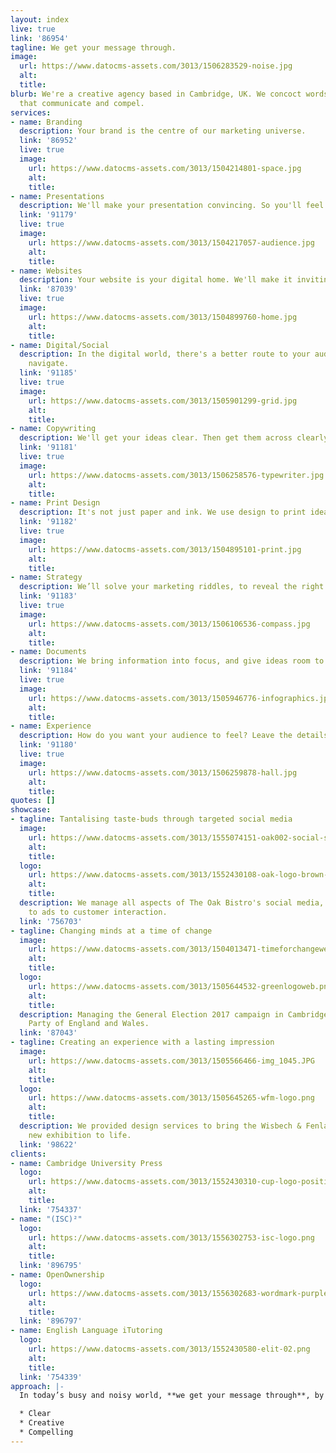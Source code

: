 ```yaml
---
layout: index
live: true
link: '86954'
tagline: We get your message through.
image:
  url: https://www.datocms-assets.com/3013/1506283529-noise.jpg
  alt: 
  title: 
blurb: We're a creative agency based in Cambridge, UK. We concoct words and images
  that communicate and compel.
services:
- name: Branding
  description: Your brand is the centre of our marketing universe.
  link: '86952'
  live: true
  image:
    url: https://www.datocms-assets.com/3013/1504214801-space.jpg
    alt: 
    title: 
- name: Presentations
  description: We'll make your presentation convincing. So you'll feel invincible.
  link: '91179'
  live: true
  image:
    url: https://www.datocms-assets.com/3013/1504217057-audience.jpg
    alt: 
    title: 
- name: Websites
  description: Your website is your digital home. We'll make it inviting.
  link: '87039'
  live: true
  image:
    url: https://www.datocms-assets.com/3013/1504899760-home.jpg
    alt: 
    title: 
- name: Digital/Social
  description: In the digital world, there's a better route to your audience. We'll
    navigate.
  link: '91185'
  live: true
  image:
    url: https://www.datocms-assets.com/3013/1505901299-grid.jpg
    alt: 
    title: 
- name: Copywriting
  description: We'll get your ideas clear. Then get them across clearly.
  link: '91181'
  live: true
  image:
    url: https://www.datocms-assets.com/3013/1506258576-typewriter.jpg
    alt: 
    title: 
- name: Print Design
  description: It's not just paper and ink. We use design to print ideas and emotions.
  link: '91182'
  live: true
  image:
    url: https://www.datocms-assets.com/3013/1504895101-print.jpg
    alt: 
    title: 
- name: Strategy
  description: We’ll solve your marketing riddles, to reveal the right path.
  link: '91183'
  live: true
  image:
    url: https://www.datocms-assets.com/3013/1506106536-compass.jpg
    alt: 
    title: 
- name: Documents
  description: We bring information into focus, and give ideas room to breathe.
  link: '91184'
  live: true
  image:
    url: https://www.datocms-assets.com/3013/1505946776-infographics.jpg
    alt: 
    title: 
- name: Experience
  description: How do you want your audience to feel? Leave the details to us.
  link: '91180'
  live: true
  image:
    url: https://www.datocms-assets.com/3013/1506259878-hall.jpg
    alt: 
    title: 
quotes: []
showcase:
- tagline: Tantalising taste-buds through targeted social media
  image:
    url: https://www.datocms-assets.com/3013/1555074151-oak002-social-service-cover.jpg
    alt: 
    title: 
  logo:
    url: https://www.datocms-assets.com/3013/1552430108-oak-logo-brown-compact.png
    alt: 
    title: 
  description: We manage all aspects of The Oak Bistro's social media, from content
    to ads to customer interaction.
  link: '756703'
- tagline: Changing minds at a time of change
  image:
    url: https://www.datocms-assets.com/3013/1504013471-timeforchangeweb.jpg
    alt: 
    title: 
  logo:
    url: https://www.datocms-assets.com/3013/1505644532-greenlogoweb.png
    alt: 
    title: 
  description: Managing the General Election 2017 campaign in Cambridge for the Green
    Party of England and Wales.
  link: '87043'
- tagline: Creating an experience with a lasting impression
  image:
    url: https://www.datocms-assets.com/3013/1505566466-img_1045.JPG
    alt: 
    title: 
  logo:
    url: https://www.datocms-assets.com/3013/1505645265-wfm-logo.png
    alt: 
    title: 
  description: We provided design services to bring the Wisbech & Fenland Museum's
    new exhibition to life.
  link: '98622'
clients:
- name: Cambridge University Press
  logo:
    url: https://www.datocms-assets.com/3013/1552430310-cup-logo-positive.png
    alt: 
    title: 
  link: '754337'
- name: "(ISC)²"
  logo:
    url: https://www.datocms-assets.com/3013/1556302753-isc-logo.png
    alt: 
    title: 
  link: '896795'
- name: OpenOwnership
  logo:
    url: https://www.datocms-assets.com/3013/1556302683-wordmark-purple.png
    alt: 
    title: 
  link: '896797'
- name: English Language iTutoring
  logo:
    url: https://www.datocms-assets.com/3013/1552430580-elit-02.png
    alt: 
    title: 
  link: '754339'
approach: |-
  In today’s busy and noisy world, **we get your message through**, by making it –

  * Clear
  * Creative
  * Compelling
---
```


